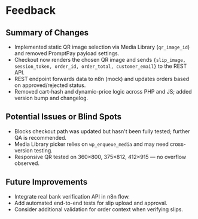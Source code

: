 # Feedback

## Summary of Changes
- Implemented static QR image selection via Media Library (`qr_image_id`) and removed PromptPay payload settings.
- Checkout now renders the chosen QR image and sends `{slip_image, session_token, order_id, order_total, customer_email}` to the REST API.
- REST endpoint forwards data to n8n (mock) and updates orders based on approved/rejected status.
- Removed cart-hash and dynamic-price logic across PHP and JS; added version bump and changelog.

## Potential Issues or Blind Spots
- Blocks checkout path was updated but hasn't been fully tested; further QA is recommended.
- Media Library picker relies on `wp_enqueue_media` and may need cross-version testing.
- Responsive QR tested on 360×800, 375×812, 412×915 — no overflow observed.

## Future Improvements
- Integrate real bank verification API in n8n flow.
- Add automated end-to-end tests for slip upload and approval.
- Consider additional validation for order context when verifying slips.
